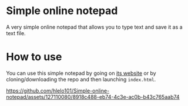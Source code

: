# Simple online notepad
A very simple online notepad that allows you to type text and save it as a text file.
# How to use
You can use this simple notepad by going on [its website](https://hlelo101.github.io/Simple-online-notepad/) or by cloning/downloading the repo and then launching ``index.html``.

https://github.com/hlelo101/Simple-online-notepad/assets/127110080/8918c488-eb74-4c3e-ac0b-b43c765aab74
